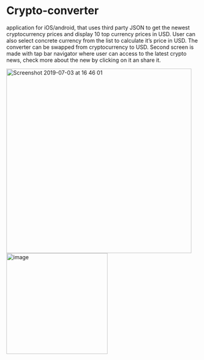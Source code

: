 # Crypto-converter

application for iOS/android, that uses third party JSON to get the newest cryptocurrency prices and display 10 top currency prices in USD. User can also select concrete currency from the list to calculate it’s price in USD. The converter can be swapped from cryptocurrency to USD. 
Second screen is made with tap bar navigator where user can access to the latest crypto news, check more about the new by clicking on it an share it.


<img width="483" alt="Screenshot 2019-07-03 at 16 46 01" src="https://user-images.githubusercontent.com/41584015/64609673-1f1d8080-d3d6-11e9-827a-98719c9abc85.png">

<img width="264" alt="image" src="https://user-images.githubusercontent.com/41584015/64609714-378d9b00-d3d6-11e9-96f3-9d24c2bcc9c5.png">
